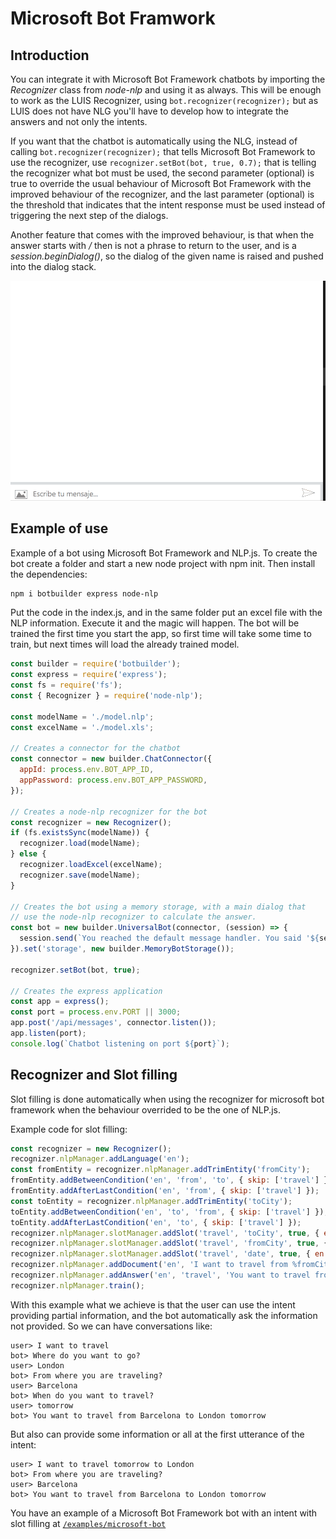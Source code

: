 # Microsoft Bot Framwork

## Introduction

You can integrate it with Microsoft Bot Framework chatbots by importing the _Recognizer_ class from _node-nlp_ and using it as always. This will be enough to work as the LUIS Recognizer, using ```bot.recognizer(recognizer);``` but as LUIS does not have NLG you'll have to develop how to integrate the answers and not only the intents. 

If you want that the chatbot is automatically using the NLG, instead of calling ```bot.recognizer(recognizer);``` that tells Microsoft Bot Framework to use the recognizer, use ```recognizer.setBot(bot, true, 0.7);``` that is telling the recognizer what bot must be used, the second parameter (optional) is true to override the usual behaviour of Microsoft Bot Framework with the improved behaviour of the recognizer, and the last parameter (optional) is the threshold that indicates that the intent response must be used instead of triggering the next step of the dialogs.

Another feature that comes with the improved behaviour, is that when the answer starts with _/_ then is not a phrase to return to the user, and is a _session.beginDialog()_, so the dialog of the given name is raised and pushed into the dialog stack.

![Example](https://github.com/axa-group/nlp.js/blob/master/screenshots/slotfilling.gif)


## Example of use

Example of a bot using Microsoft Bot Framework and NLP.js.
To create the bot create a folder and start a new node project with npm init. Then install the dependencies:
```sh
npm i botbuilder express node-nlp
```
Put the code in the index.js, and in the same folder put an excel file with the NLP information.
Execute it and the magic will happen. The bot will be trained the first time you start the app, so first time will take some time to train, but next times will load the already trained model.

```javascript
const builder = require('botbuilder');
const express = require('express');
const fs = require('fs');
const { Recognizer } = require('node-nlp');

const modelName = './model.nlp';
const excelName = './model.xls';

// Creates a connector for the chatbot
const connector = new builder.ChatConnector({
  appId: process.env.BOT_APP_ID,
  appPassword: process.env.BOT_APP_PASSWORD,
});

// Creates a node-nlp recognizer for the bot
const recognizer = new Recognizer();
if (fs.existsSync(modelName)) {
  recognizer.load(modelName);
} else {
  recognizer.loadExcel(excelName);
  recognizer.save(modelName);
}

// Creates the bot using a memory storage, with a main dialog that
// use the node-nlp recognizer to calculate the answer. 
const bot = new builder.UniversalBot(connector, (session) => {
  session.send(`You reached the default message handler. You said '${session.message.text}'.`);
}).set('storage', new builder.MemoryBotStorage());

recognizer.setBot(bot, true);

// Creates the express application
const app = express();
const port = process.env.PORT || 3000;
app.post('/api/messages', connector.listen());
app.listen(port);
console.log(`Chatbot listening on port ${port}`);
```

## Recognizer and Slot filling

Slot filling is done automatically when using the recognizer for microsoft bot framework when the behaviour overrided to be the one of NLP.js. 

Example code for slot filling:
```javascript
const recognizer = new Recognizer();
recognizer.nlpManager.addLanguage('en');
const fromEntity = recognizer.nlpManager.addTrimEntity('fromCity');
fromEntity.addBetweenCondition('en', 'from', 'to', { skip: ['travel'] });
fromEntity.addAfterLastCondition('en', 'from', { skip: ['travel'] });
const toEntity = recognizer.nlpManager.addTrimEntity('toCity');
toEntity.addBetweenCondition('en', 'to', 'from', { skip: ['travel'] });
toEntity.addAfterLastCondition('en', 'to', { skip: ['travel'] });
recognizer.nlpManager.slotManager.addSlot('travel', 'toCity', true, { en: 'Where do you want to go?' });
recognizer.nlpManager.slotManager.addSlot('travel', 'fromCity', true, { en: 'From where you are traveling?' });
recognizer.nlpManager.slotManager.addSlot('travel', 'date', true, { en: 'When do you want to travel?' });
recognizer.nlpManager.addDocument('en', 'I want to travel from %fromCity% to %toCity% %date%', 'travel');
recognizer.nlpManager.addAnswer('en', 'travel', 'You want to travel from {{ fromCity }} to {{ toCity }} {{ date }}');
recognizer.nlpManager.train();
```

With this example what we achieve is that the user can use the intent providing partial information, and the bot automatically ask the information not provided. So we can have conversations like:
```
user> I want to travel
bot> Where do you want to go?
user> London
bot> From where you are traveling?
user> Barcelona
bot> When do you want to travel?
user> tomorrow
bot> You want to travel from Barcelona to London tomorrow
```

But also can provide some information or all at the first utterance of the intent:
```
user> I want to travel tomorrow to London
bot> From where you are traveling?
user> Barcelona
bot> You want to travel from Barcelona to London tomorrow
```

You have an example of a Microsoft Bot Framework bot with an intent with slot filling at [`/examples/microsoft-bot`](https://github.com/axa-group/nlp.js/tree/master/examples/microsoft-bot)
